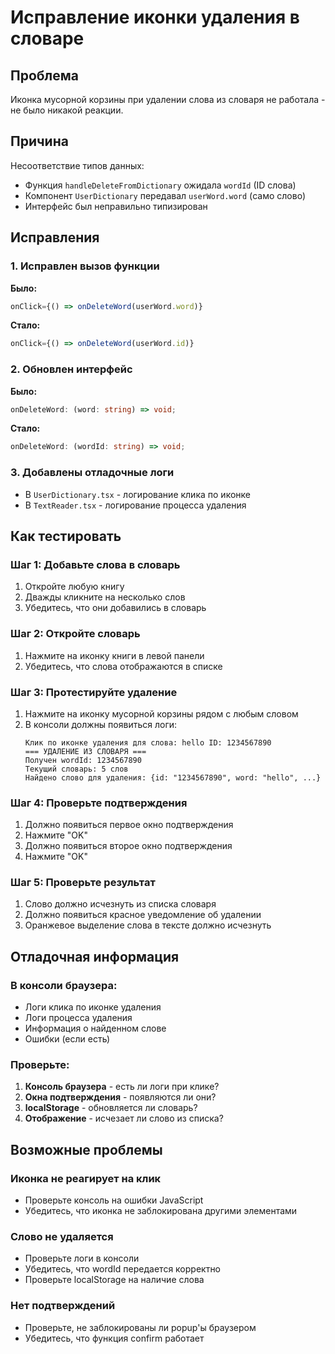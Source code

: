 # Исправление иконки удаления в словаре

## Проблема
Иконка мусорной корзины при удалении слова из словаря не работала - не было никакой реакции.

## Причина
Несоответствие типов данных:
- Функция `handleDeleteFromDictionary` ожидала `wordId` (ID слова)
- Компонент `UserDictionary` передавал `userWord.word` (само слово)
- Интерфейс был неправильно типизирован

## Исправления

### 1. Исправлен вызов функции
**Было:**
```javascript
onClick={() => onDeleteWord(userWord.word)}
```

**Стало:**
```javascript
onClick={() => onDeleteWord(userWord.id)}
```

### 2. Обновлен интерфейс
**Было:**
```typescript
onDeleteWord: (word: string) => void;
```

**Стало:**
```typescript
onDeleteWord: (wordId: string) => void;
```

### 3. Добавлены отладочные логи
- В `UserDictionary.tsx` - логирование клика по иконке
- В `TextReader.tsx` - логирование процесса удаления

## Как тестировать

### Шаг 1: Добавьте слова в словарь
1. Откройте любую книгу
2. Дважды кликните на несколько слов
3. Убедитесь, что они добавились в словарь

### Шаг 2: Откройте словарь
1. Нажмите на иконку книги в левой панели
2. Убедитесь, что слова отображаются в списке

### Шаг 3: Протестируйте удаление
1. Нажмите на иконку мусорной корзины рядом с любым словом
2. В консоли должны появиться логи:
   ```
   Клик по иконке удаления для слова: hello ID: 1234567890
   === УДАЛЕНИЕ ИЗ СЛОВАРЯ ===
   Получен wordId: 1234567890
   Текущий словарь: 5 слов
   Найдено слово для удаления: {id: "1234567890", word: "hello", ...}
   ```

### Шаг 4: Проверьте подтверждения
1. Должно появиться первое окно подтверждения
2. Нажмите "OK"
3. Должно появиться второе окно подтверждения
4. Нажмите "OK"

### Шаг 5: Проверьте результат
1. Слово должно исчезнуть из списка словаря
2. Должно появиться красное уведомление об удалении
3. Оранжевое выделение слова в тексте должно исчезнуть

## Отладочная информация

### В консоли браузера:
- Логи клика по иконке удаления
- Логи процесса удаления
- Информация о найденном слове
- Ошибки (если есть)

### Проверьте:
1. **Консоль браузера** - есть ли логи при клике?
2. **Окна подтверждения** - появляются ли они?
3. **localStorage** - обновляется ли словарь?
4. **Отображение** - исчезает ли слово из списка?

## Возможные проблемы

### Иконка не реагирует на клик
- Проверьте консоль на ошибки JavaScript
- Убедитесь, что иконка не заблокирована другими элементами

### Слово не удаляется
- Проверьте логи в консоли
- Убедитесь, что wordId передается корректно
- Проверьте localStorage на наличие слова

### Нет подтверждений
- Проверьте, не заблокированы ли popup'ы браузером
- Убедитесь, что функция confirm работает
